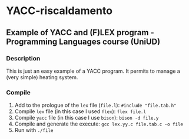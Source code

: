 # YACC-riscaldamento
## Example of YACC and (F)LEX program - Programming Languages course (UniUD)

### Description
This is just an easy example of a YACC program. It permits to manage a (very simple) heating system.

### Compile
1. Add to the prologue of the ```lex``` file (```file.l```): ```#include "file.tab.h"```
2. Compile ```lex``` file (in this case I used ```flex```): ```flex file.l```
3. Compile ```yacc``` file (in this case I use ```bison```): ```bison -d file.y```
4. Compile and generate the execute: ```gcc lex.yy.c file.tab.c -o file```
5. Run with ```./file```
